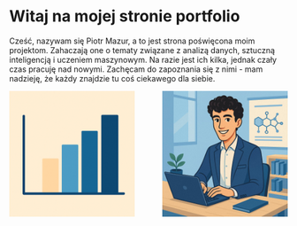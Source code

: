 # Witaj na mojej stronie portfolio

<p style="text-align: left;">
Cześć, nazywam się Piotr Mazur, a to jest strona poświęcona moim projektom. Zahaczają one o tematy związane z analizą danych, sztuczną inteligencją i uczeniem maszynowym. Na razie jest ich kilka, jednak czały czas pracuję nad nowymi. Zachęcam do zapoznania się z nimi - mam nadzieję, że każdy znajdzie tu coś ciekawego dla siebie.
</p>

<div style="display: flex; justify-content: space-between;">
    <img src="images/wykres_white.png" alt="Pierwszy obrazek" style="width: 45%;"/>
    <img src="images/piotr_data_scientist.jpg" alt="Drugi obrazek" style="width: 45%;"/>
</div>